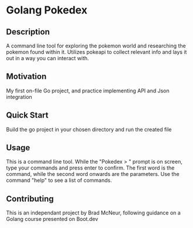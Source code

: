 <H1>Golang Pokedex</H1>

<H2>Description</H2>
A command line tool for exploring the pokemon world and researching the pokemon found within it. Utilizes pokeapi to collect relevant info and lays it out in a way you can interact with.

<H2>Motivation</H2>
My first on-file Go project, and practice implementing API and Json integration

<H2>Quick Start</H2>
Build the go project in your chosen directory and run the created file

<H2>Usage</H2>
This is a command line tool. While the "Pokedex > " prompt is on screen, type your commands and press enter to confirm. The first word is the command, while the second word onwards are the parameters. Use the command "help" to see a list of commands.

<H2>Contributing</H2>
This is an independant project by Brad McNeur, following guidance on a Golang course presented on Boot.dev
